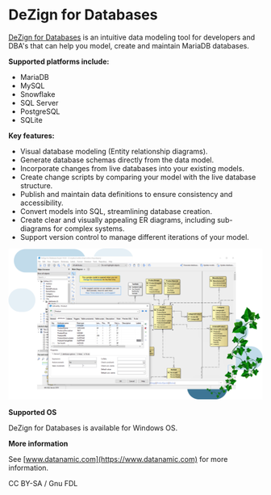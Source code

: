 
# DeZign for Databases

[DeZign for Databases](https://www.datanamic.com/dezign/) is an intuitive data modeling tool for developers and DBA's that can help you model, create and maintain MariaDB databases.


**Supported platforms include:**


* MariaDB
* MySQL
* Snowflake
* SQL Server
* PostgreSQL
* SQLite


**Key features:**


* Visual database modeling (Entity relationship diagrams).
* Generate database schemas directly from the data model.
* Incorporate changes from live databases into your existing models.
* Create change scripts by comparing your model with the live database structure.
* Publish and maintain data definitions to ensure consistency and accessibility.
* Convert models into SQL, streamlining database creation.
* Create clear and visually appealing ER diagrams, including sub-diagrams for complex systems.
* Support version control to manage different iterations of your model.


![mariadb-dezign-for-databases](../../.gitbook/assets/dezign-for-databases/+image/mariadb-dezign-for-databases.png "mariadb-dezign-for-databases")


**Supported OS**


DeZign for Databases is available for Windows OS.


**More information**


See [www.datanamic.com](https://www.datanamic.com) for more information.


CC BY-SA / Gnu FDL

